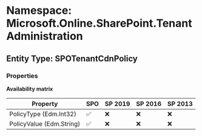 # Namespace: Microsoft.Online.SharePoint.TenantAdministration

## Entity Type: SPOTenantCdnPolicy

### Properties

**Availability matrix**

Property | SPO | SP 2019 | SP 2016 | SP 2013
----------|-----|---------|---------|--------
PolicyType (Edm.Int32) | ✅ | ❌ | ❌ | ❌
PolicyValue (Edm.String) | ✅ | ❌ | ❌ | ❌

